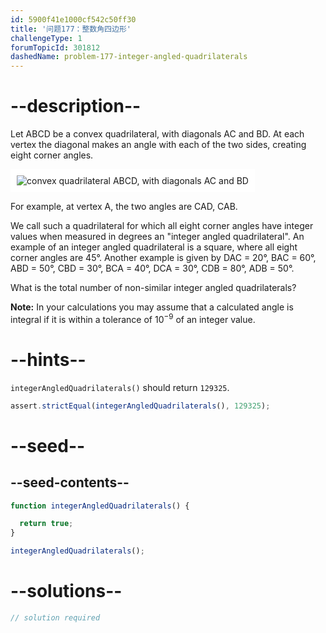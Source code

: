 ```yaml
---
id: 5900f41e1000cf542c50ff30
title: '问题177：整数角四边形'
challengeType: 1
forumTopicId: 301812
dashedName: problem-177-integer-angled-quadrilaterals
---
```


# --description--

Let ABCD be a convex quadrilateral, with diagonals AC and BD. At each vertex the diagonal makes an angle with each of the two sides, creating eight corner angles.

<img class="img-responsive center-block" alt="convex quadrilateral ABCD, with diagonals AC and BD" src="https://cdn.freecodecamp.org/curriculum/project-euler/integer-angled-quadrilaterals.gif" style="background-color: white; padding: 10px;" />

For example, at vertex A, the two angles are CAD, CAB.

We call such a quadrilateral for which all eight corner angles have integer values when measured in degrees an "integer angled quadrilateral". An example of an integer angled quadrilateral is a square, where all eight corner angles are 45°. Another example is given by DAC = 20°, BAC = 60°, ABD = 50°, CBD = 30°, BCA = 40°, DCA = 30°, CDB = 80°, ADB = 50°.

What is the total number of non-similar integer angled quadrilaterals?

**Note:** In your calculations you may assume that a calculated angle is integral if it is within a tolerance of ${10}^{-9}$ of an integer value.

# --hints--

`integerAngledQuadrilaterals()` should return `129325`.

```js
assert.strictEqual(integerAngledQuadrilaterals(), 129325);
```

# --seed--

## --seed-contents--

```js
function integerAngledQuadrilaterals() {

  return true;
}

integerAngledQuadrilaterals();
```

# --solutions--

```js
// solution required
```
